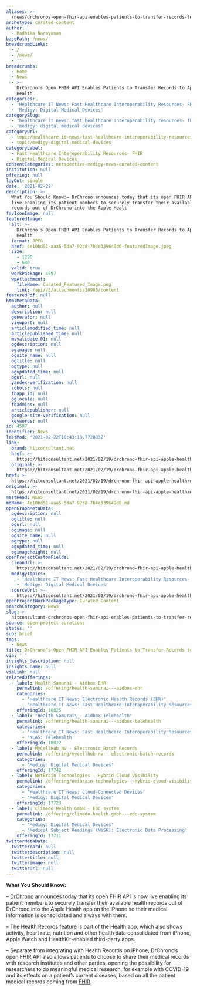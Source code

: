 ```yaml
---
aliases: >-
  /news/drchronos-open-fhir-api-enables-patients-to-transfer-records-to-apple-health
archetype: curated-content
author:
  - Radhika Narayanan
basePath: /news/
breadcrumbLinks:
  - /
  - /news/
  - ''
breadcrumbs:
  - Home
  - News
  - >-
    DrChrono’s Open FHIR API Enables Patients to Transfer Records to Apple
    Health
categories:
  - 'Healthcare IT News: Fast Healthcare Interoperability Resources- FHIR'
  - 'Medigy: Digital Medical Devices'
categorySlug:
  - 'healthcare it news: fast healthcare interoperability resources- fhir'
  - 'medigy: digital medical devices'
categoryUrl:
  - topic/healthcare-it-news-fast-healthcare-interoperability-resources--fhir
  - topic/medigy-digital-medical-devices
categoryLabel:
  - Fast Healthcare Interoperability Resources- FHIR
  - Digital Medical Devices
contentCategories: netspective-medigy-news-curated-content
institution: null
offering: null
layOut: single
date: '2021-02-22'
description: >-
  What You Should Know:– DrChrono announces today that its open FHIR API is now
  live enabling its patient members to securely transfer their available health
  records out of DrChrono into the Apple Healt
favIconImage: null
featuredImage:
  alt: >-
    DrChrono’s Open FHIR API Enables Patients to Transfer Records to Apple
    Health
  format: JPEG
  href: 4e10bd51-aaa5-5da7-92c8-7b4e339649d0-featuredImage.jpeg
  size:
    - 1228
    - 680
  valid: true
  workPackage: 4597
  wpAttachment:
    fileName: Curated_Featured_Image.png
    link: /api/v3/attachments/10985/content
featuredPdf: null
htmlMetaData:
  author: null
  description: null
  generator: null
  viewport: null
  articlemodified_time: null
  articlepublished_time: null
  msvalidate.01: null
  ogdescription: null
  ogimage: null
  ogsite_name: null
  ogtitle: null
  ogtype: null
  ogupdated_time: null
  ogurl: null
  yandex-verification: null
  robots: null
  fbapp_id: null
  oglocale: null
  fbadmins: null
  articlepublisher: null
  google-site-verification: null
  keywords: null
id: 4597
identifier: News
lastMod: '2021-02-22T10:43:18.772883Z'
link:
  brand: hitconsultant.net
  href: >-
    https://hitconsultant.net/2021/02/19/drchrono-fhir-api-apple-health/#.YDOFj-j7RPY
  original: >-
    https://hitconsultant.net/2021/02/19/drchrono-fhir-api-apple-health/#.YDOFj-j7RPY
href: >-
  https://hitconsultant.net/2021/02/19/drchrono-fhir-api-apple-health/#.YDOFj-j7RPY
original: >-
  https://hitconsultant.net/2021/02/19/drchrono-fhir-api-apple-health/#.YDOFj-j7RPY
mastHead: NEWS
mdName: 4e10bd51-aaa5-5da7-92c8-7b4e339649d0.md
openGraphMetaData:
  ogdescription: null
  ogtitle: null
  ogurl: null
  ogimage: null
  ogsite_name: null
  ogtype: null
  ogupdated_time: null
  ogimageheight: null
openProjectCustomFields:
  cleanUrl: >-
    https://hitconsultant.net/2021/02/19/drchrono-fhir-api-apple-health/#.YDOFj-j7RPY
  medigyTopics:
    - 'Healthcare IT News: Fast Healthcare Interoperability Resources- FHIR'
    - 'Medigy: Digital Medical Devices'
  sourceUrl: >-
    https://hitconsultant.net/2021/02/19/drchrono-fhir-api-apple-health/#.YDOFj-j7RPY
openProjectWorkPackageType: Curated Content
searchCategory: News
slug: >-
  hitconsultant-drchronos-open-fhir-api-enables-patients-to-transfer-records-to-apple-health
source: open-project-curations
status: ''
sub: brief
tags:
  - News
title: DrChrono’s Open FHIR API Enables Patients to Transfer Records to Apple Health
via: ' '
insights_description: null
insights_name: null
viaLink: null
relatedOfferings:
  - label: Health Samurai - Aidbox EHR
    permalink: /offering/health-samurai---aidbox-ehr
    categories:
      - 'Healthcare IT News: Electronic Health Records (EHR)'
      - 'Healthcare IT News: Fast Healthcare Interoperability Resources- FHIR'
    offeringId: 18025
  - label: "Health Samurai\_- Aidbox Telehealth"
    permalink: /offering/health-samurai---aidbox-telehealth
    categories:
      - 'Healthcare IT News: Fast Healthcare Interoperability Resources- FHIR'
      - 'KLAS: Telehealth'
    offeringId: 18022
  - label: MyCellHub NV - Electronic Batch Records
    permalink: /offering/mycellhub-nv---electronic-batch-records
    categories:
      - 'Medigy: Digital Medical Devices'
    offeringId: 17742
  - label: NetBrain Technologies - Hybrid Cloud Visibility
    permalink: /offering/netbrain-technologies---hybrid-cloud-visibility
    categories:
      - 'Healthcare IT News: Cloud-Connected Devices'
      - 'Medigy: Digital Medical Devices'
    offeringId: 17723
  - label: Climedo Health GmbH - EDC system
    permalink: /offering/climedo-health-gmbh---edc-system
    categories:
      - 'Medigy: Digital Medical Devices'
      - 'Medical Subject Headings (MeSH): Electronic Data Processing'
    offeringId: 17711
twitterMetaData:
  twittercard: null
  twitterdescription: null
  twittertitle: null
  twitterimage: null
  twitterurl: null
---
```

<p><strong>What You Should Know:</strong></p><p>– <a href="https://www.drchrono.com/">DrChrono</a> announces today that its open FHIR API is now live enabling its patient members to securely transfer their available health records out of DrChrono into the Apple Health app on the iPhone so their medical information is consolidated and always with them.</p><p>– The Health Records feature is part of the Health app, which also shows activity, heart rate, nutrition and other health data consolidated from iPhone, Apple Watch and HealthKit-enabled third-party apps.</p><p>– Separate from integrating with Health Records on iPhone,&nbsp;DrChrono’s open FHIR API also allows patients to choose to share their medical records with research institutes and other parties, opening the possibility for researchers to do meaningful medical research, for example with COVID-19 and its effects on a patient’s current diseases, based on all the patient medical records coming from <a href="https://hitconsultant.net/tag/fhir/">FHIR</a>.</p>